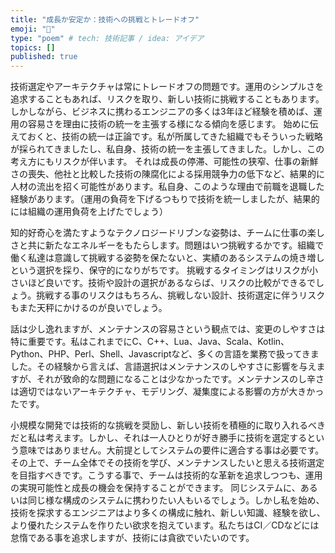 ```yaml
---
title: "成長か安定か：技術への挑戦とトレードオフ"
emoji: "🤖"
type: "poem" # tech: 技術記事 / idea: アイデア
topics: []
published: true
---
```


技術選定やアーキテクチャは常にトレードオフの問題です。運用のシンプルさを追求することもあれば、リスクを取り、新しい技術に挑戦することもあります。しかしながら、ビジネスに携わるエンジニアの多くは3年ほど経験を積めば、運用の容易さを理由に技術の統一を主張する様になる傾向を感じます。
始めに伝えておくと、技術の統一は正論です。私が所属してきた組織でもそういった戦略が採られてきましたし、私自身、技術の統一を主張してきました。しかし、この考え方にもリスクが伴います。
それは成長の停滞、可能性の狭窄、仕事の新鮮さの喪失、他社と比較した技術の陳腐化による採用競争力の低下など、結果的に人材の流出を招く可能性があります。私自身、このような理由で前職を退職した経験があります。（運用の負荷を下げるつもりで技術を統一しましたが、結果的には組織の運用負荷を上げたでしょう）

知的好奇心を満たすようなテクノロジードリブンな姿勢は、チームに仕事の楽しさと共に新たなエネルギーをもたらします。問題はいつ挑戦するかです。組織で働く私達は意識して挑戦する姿勢を保たないと、実績のあるシステムの焼き増しという選択を採り、保守的になりがちです。
挑戦するタイミングはリスクが小さいほど良いです。技術や設計の選択があるならば、リスクの比較ができるでしょう。挑戦する事のリスクはもちろん、挑戦しない設計、技術選定に伴うリスクもまた天秤にかけるのが良いでしょう。

話は少し逸れますが、メンテナンスの容易さという観点では、変更のしやすさは特に重要です。私はこれまでにC、C++、Lua、Java、Scala、Kotlin、Python、PHP、Perl、Shell、Javascriptなど、多くの言語を業務で扱ってきました。その経験から言えば、言語選択はメンテナンスのしやすさに影響を与えますが、それが致命的な問題になることは少なかったです。メンテナンスのし辛さは適切ではないアーキテクチャ、モデリング、凝集度による影響の方が大きかったです。

小規模な開発では技術的な挑戦を奨励し、新しい技術を積極的に取り入れるべきだと私は考えます。しかし、それは一人ひとりが好き勝手に技術を選定するという意味ではありません。大前提としてシステムの要件に適合する事は必要です。その上で、チーム全体でその技術を学び、メンテナンスしたいと思える技術選定を目指すべきです。こうする事で、チームは技術的な革新を追求しつつも、運用の実現可能性と成長の機会を保持することができます。
同じシステムに、あるいは同じ様な構成のシステムに携わりたい人もいるでしょう。しかし私を始め、技術を探求するエンジニアはより多くの構成に触れ、新しい知識、経験を欲し、より優れたシステムを作りたい欲求を抱えています。私たちはCI／CDなどには怠惰である事を追求しますが、技術には貪欲でいたいのです。

